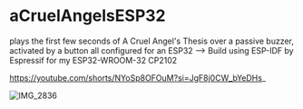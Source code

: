 # aCruelAngelsESP32
plays the first few seconds of A Cruel Angel's Thesis over a passive buzzer, activated by a button all configured for an ESP32
--> Build using ESP-IDF by Espressif for my ESP32-WROOM-32 CP2102

https://youtube.com/shorts/NYoSp8OFOuM?si=JgF8j0CW_bYeDHs_ 


![IMG_2836](https://github.com/user-attachments/assets/2a61b6c5-2909-4aaa-97e1-e6169b9754ac)
